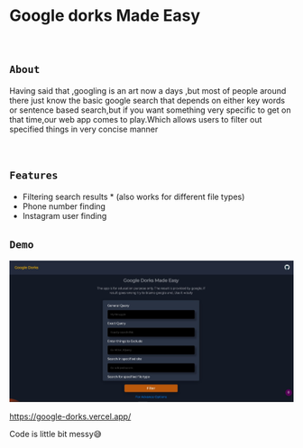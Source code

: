 # Google dorks Made Easy
<br>


## `About`

 Having said that ,googling is an art now a days ,but most of people around there just know the basic google search that depends on either  key words or sentence based search,but if you want something very specific to get on that time,our web app comes to play.Which allows users to filter out specified things in very concise manner


<br/>


## `Features`

* Filtering search results * (also works for different file types)
* Phone number finding
* Instagram user finding

## `Demo`

![demo](https://github.com/HEGADE/Google-Dorks/blob/main/public/page.jpg?raw=true)


https://google-dorks.vercel.app/



Code is little  bit messy😅

